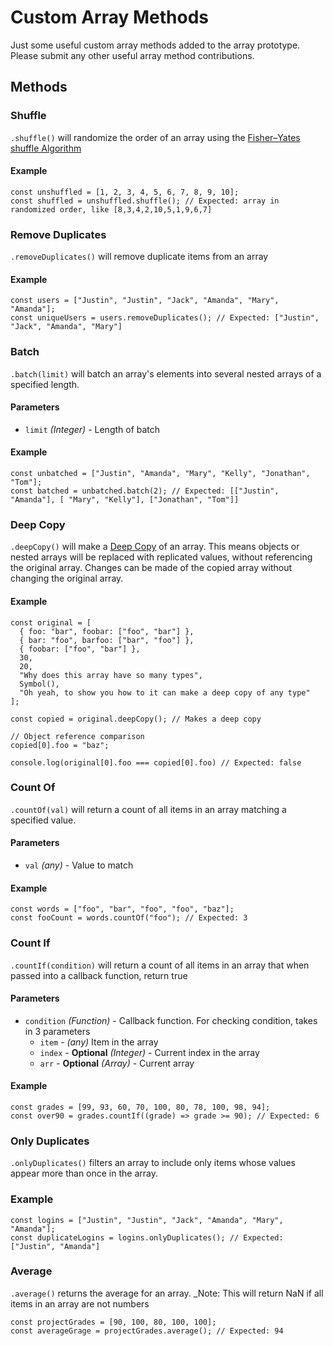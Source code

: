 # Custom Array Methods

Just some useful custom array methods added to the array prototype. Please submit any other useful array method contributions.

## Methods

### Shuffle

`.shuffle()` will randomize the order of an array using the [Fisher–Yates shuffle Algorithm](https://en.wikipedia.org/wiki/Fisher%E2%80%93Yates_shuffle)

#### Example

```
const unshuffled = [1, 2, 3, 4, 5, 6, 7, 8, 9, 10];
const shuffled = unshuffled.shuffle(); // Expected: array in randomized order, like [8,3,4,2,10,5,1,9,6,7]
```

### Remove Duplicates

`.removeDuplicates()` will remove duplicate items from an array

#### Example

```
const users = ["Justin", "Justin", "Jack", "Amanda", "Mary", "Amanda"];
const uniqueUsers = users.removeDuplicates(); // Expected: ["Justin", "Jack", "Amanda", "Mary"]
```

### Batch

`.batch(limit)` will batch an array's elements into several nested arrays of a specified length.

#### Parameters

- `limit` _(Integer)_ - Length of batch

#### Example

```
const unbatched = ["Justin", "Amanda", "Mary", "Kelly", "Jonathan", "Tom"];
const batched = unbatched.batch(2); // Expected: [["Justin", "Amanda"], [ "Mary", "Kelly"], ["Jonathan", "Tom"]]
```

### Deep Copy

`.deepCopy()` will make a [Deep Copy](https://flaviocopes.com/how-to-clone-javascript-object/#deep-copy-vs-shallow-copy) of an array. This means objects or nested arrays will be replaced with replicated values, without referencing the original array. Changes can be made of the copied array without changing the original array.

#### Example

```
const original = [
  { foo: "bar", foobar: ["foo", "bar"] },
  { bar: "foo", barfoo: ["bar", "foo"] },
  { foobar: ["foo", "bar"] },
  30,
  20,
  "Why does this array have so many types",
  Symbol(),
  "Oh yeah, to show you how to it can make a deep copy of any type"
];

const copied = original.deepCopy(); // Makes a deep copy

// Object reference comparison
copied[0].foo = "baz";

console.log(original[0].foo === copied[0].foo) // Expected: false
```

### Count Of

`.countOf(val)` will return a count of all items in an array matching a specified value.

#### Parameters

- `val` _(any)_ - Value to match

#### Example

```
const words = ["foo", "bar", "foo", "foo", "baz"];
const fooCount = words.countOf("foo"); // Expected: 3
```

### Count If

`.countIf(condition)` will return a count of all items in an array that when passed into a callback function, return true

#### Parameters

- `condition` _(Function)_ - Callback function. For checking condition, takes in 3 parameters
  - `item` - _(any)_ Item in the array
  - `index` - **Optional** _(Integer)_ - Current index in the array
  - `arr` - **Optional** _(Array)_ - Current array

#### Example

```
const grades = [99, 93, 60, 70, 100, 80, 78, 100, 98, 94];
const over90 = grades.countIf((grade) => grade >= 90); // Expected: 6
```

### Only Duplicates

`.onlyDuplicates()` filters an array to include only items whose values appear more than once in the array.

### Example

```
const logins = ["Justin", "Justin", "Jack", "Amanda", "Mary", "Amanda"];
const duplicateLogins = logins.onlyDuplicates(); // Expected: ["Justin", "Amanda"]
```

### Average

`.average()` returns the average for an array. \_Note: This will return NaN if all items in an array are not numbers

```
const projectGrades = [90, 100, 80, 100, 100];
const averageGrage = projectGrades.average(); // Expected: 94
```

